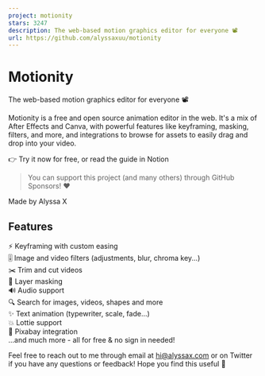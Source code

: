 ```yaml
---
project: motionity
stars: 3247
description: The web-based motion graphics editor for everyone 📽
url: https://github.com/alyssaxuu/motionity
---
```


Motionity
=========

  
  
The web-based motion graphics editor for everyone 📽

Motionity is a free and open source animation editor in the web. It's a mix of After Effects and Canva, with powerful features like keyframing, masking, filters, and more, and integrations to browse for assets to easily drag and drop into your video.

👉 Try it now for free, or read the guide in Notion

> You can support this project (and many others) through GitHub Sponsors! ❤️

Made by Alyssa X

Features
--------

⚡️ Keyframing with custom easing  
🎚 Image and video filters (adjustments, blur, chroma key...)  
✂️ Trim and cut videos  
👀 Layer masking  
🔊 Audio support  
🔍 Search for images, videos, shapes and more  
✨ Text animation (typewriter, scale, fade...)  
💥 Lottie support  
🧩 Pixabay integration  
...and much more - all for free & no sign in needed!

Feel free to reach out to me through email at hi@alyssax.com or on Twitter if you have any questions or feedback! Hope you find this useful 💜
